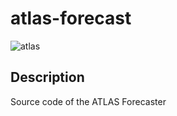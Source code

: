 # atlas-forecast

![atlas](https://www.atlas-h2020.eu/wp-content/uploads/2019/12/atlas-logo.png)

## Description

Source code of the ATLAS Forecaster
